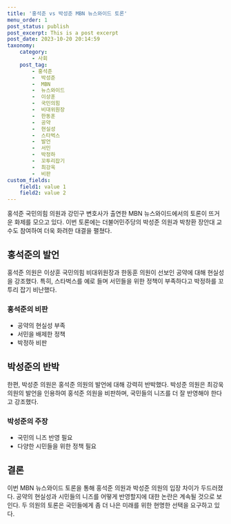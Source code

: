 ```yaml
---
title: '홍석준 vs 박성준 MBN 뉴스와이드 토론'
menu_order: 1
post_status: publish
post_excerpt: This is a post excerpt
post_date: 2023-10-20 20:14:59
taxonomy:
    category:
        - 사회
    post_tag:
        - 홍석준
        -  박성준
        -  MBN
        -  뉴스와이드
        -  이상훈
        -  국민의힘
        -  비대위원장
        -  한동훈
        -  공약
        -  현실성
        -  스타벅스
        -  발언
        -  서민
        -  박정하
        -  꼬투리잡기
        -  최강욱
        -  비판
custom_fields:
    field1: value 1
    field2: value 2
---
```



홍석준 국민의힘 의원과 강민구 변호사가 출연한 MBN 뉴스와이드에서의 토론이 뜨거운 화제를 모으고 있다. 이번 토론에는 더불어민주당의 박성준 의원과 박창환 장안대 교수도 참여하여 더욱 화려한 대결을 펼쳤다. 

## 홍석준의 발언
홍석준 의원은 이상훈 국민의힘 비대위원장과 한동훈 의원이 선보인 공약에 대해 현실성을 강조했다. 특히, 스타벅스를 예로 들며 서민들을 위한 정책이 부족하다고 박정하를 꼬투리 잡기 비난했다.

### 홍석준의 비판
- 공약의 현실성 부족
- 서민을 배제한 정책
- 박정하 비판

## 박성준의 반박
한편, 박성준 의원은 홍석준 의원의 발언에 대해 강력히 반박했다. 박성준 의원은 최강욱 의원의 발언을 인용하여 홍석준 의원을 비판하며, 국민들의 니즈를 더 잘 반영해야 한다고 강조했다.

### 박성준의 주장
- 국민의 니즈 반영 필요
- 다양한 시민들을 위한 정책 필요

## 결론
이번 MBN 뉴스와이드 토론을 통해 홍석준 의원과 박성준 의원의 입장 차이가 두드러졌다. 공약의 현실성과 시민들의 니즈를 어떻게 반영할지에 대한 논란은 계속될 것으로 보인다. 두 의원의 토론은 국민들에게 좀 더 나은 미래를 위한 현명한 선택을 요구하고 있다. 
